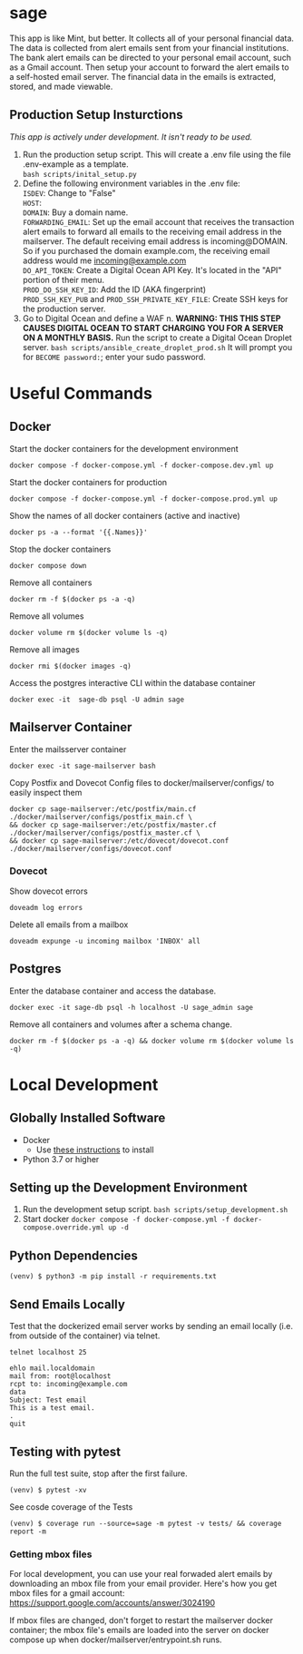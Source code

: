 # sage

This app is like Mint, but better. It collects all of your personal financial data. The data is collected from alert emails sent from your financial institutions. The bank alert emails can be directed to your personal email account, such as a Gmail account. Then setup your account to forward the alert emails to a self-hosted email server. The financial data in the emails is extracted, stored, and made viewable. 

## Production Setup Insturctions
*This app is actively under development. It isn't ready to be used.*

1. Run the production setup script. This will create a .env file using the file .env-example as a template. <br>
`bash scripts/inital_setup.py`
2. Define the following environment variables in the .env file:
  <br> `ISDEV`: Change to "False"
  <br> `HOST`:
  <br> `DOMAIN`: Buy a domain name.
  <br> `FORWARDING_EMAIL`: Set up the email account that receives the transaction alert emails to forward all emails to the receiving email address in the mailserver. The default receiving email address is incoming@DOMAIN. So if you purchased the domain example.com, the receiving email address would me incoming@example.com
  <br> `DO_API_TOKEN`: Create a Digital Ocean API Key. It's located in the "API" portion of their menu.
  <br> `PROD_DO_SSH_KEY_ID`: Add the ID (AKA fingerprint)
  <br> `PROD_SSH_KEY_PUB` and `PROD_SSH_PRIVATE_KEY_FILE`: Create SSH keys for the production server.
3. Go to Digital Ocean and define a WAF
n. **WARNING: THIS THIS STEP CAUSES DIGITAL OCEAN TO START CHARGING YOU FOR A SERVER ON A MONTHLY BASIS.** Run the script to create a Digital Ocean Droplet server. 
`bash scripts/ansible_create_droplet_prod.sh`
It will prompt you for `BECOME password:`; enter your sudo password.

# Useful Commands
## Docker
Start the docker containers for the development environment

`docker compose -f docker-compose.yml -f docker-compose.dev.yml up`


Start the docker containers for production

`docker compose -f docker-compose.yml -f docker-compose.prod.yml up`


Show the names of all docker containers (active and inactive)

`docker ps -a --format '{{.Names}}'`


Stop the docker containers

`docker compose down`


Remove all containers

`docker rm -f $(docker ps -a -q)`


Remove all volumes

`docker volume rm $(docker volume ls -q)`


Remove all images

`docker rmi $(docker images -q)`


Access the postgres interactive CLI within the database container

`docker exec -it  sage-db psql -U admin sage`


## Mailserver Container
Enter the mailsserver container

`docker exec -it sage-mailserver bash`

Copy Postfix and Dovecot Config files to docker/mailserver/configs/ to easily inspect them
```
docker cp sage-mailserver:/etc/postfix/main.cf ./docker/mailserver/configs/postfix_main.cf \
&& docker cp sage-mailserver:/etc/postfix/master.cf ./docker/mailserver/configs/postfix_master.cf \
&& docker cp sage-mailserver:/etc/dovecot/dovecot.conf ./docker/mailserver/configs/dovecot.conf
```

### Dovecot
Show dovecot errors

`doveadm log errors`


Delete all emails from a mailbox

`doveadm expunge -u incoming mailbox 'INBOX' all`



## Postgres
Enter the database container and access the database.

`docker exec -it sage-db psql -h localhost -U sage_admin sage`


Remove all containers and volumes after a schema change.

`docker rm -f $(docker ps -a -q) && docker volume rm $(docker volume ls -q)`


# Local Development

## Globally Installed Software
- Docker
  - Use [these instructions](https://docs.docker.com/engine/install/) to install 
- Python 3.7 or higher

## Setting up the Development Environment
1. Run the development setup script.
`bash scripts/setup_development.sh`
2. Start docker
`docker compose -f docker-compose.yml -f docker-compose.override.yml up -d` 

## Python Dependencies
`(venv) $ python3 -m pip install -r requirements.txt`

## Send Emails Locally
Test that the dockerized email server works by sending an email locally (i.e. from outside of the container) via telnet.
```
telnet localhost 25

ehlo mail.localdomain
mail from: root@localhost
rcpt to: incoming@example.com
data
Subject: Test email 
This is a test email.
.
quit
```

## Testing with pytest
Run the full test suite, stop after the first failure.

`(venv) $ pytest -xv`


See cosde coverage of the Tests

`(venv) $ coverage run --source=sage -m pytest -v tests/ && coverage report -m`


### Getting mbox files
For local development, you can use your real forwaded alert emails by downloading an mbox file from your email provider. Here's how you get mbox files for a gmail account:
https://support.google.com/accounts/answer/3024190

If mbox files are changed, don't forget to restart the mailserver docker container; the mbox file's emails are loaded into the server on docker compose up when docker/mailserver/entrypoint.sh runs.
